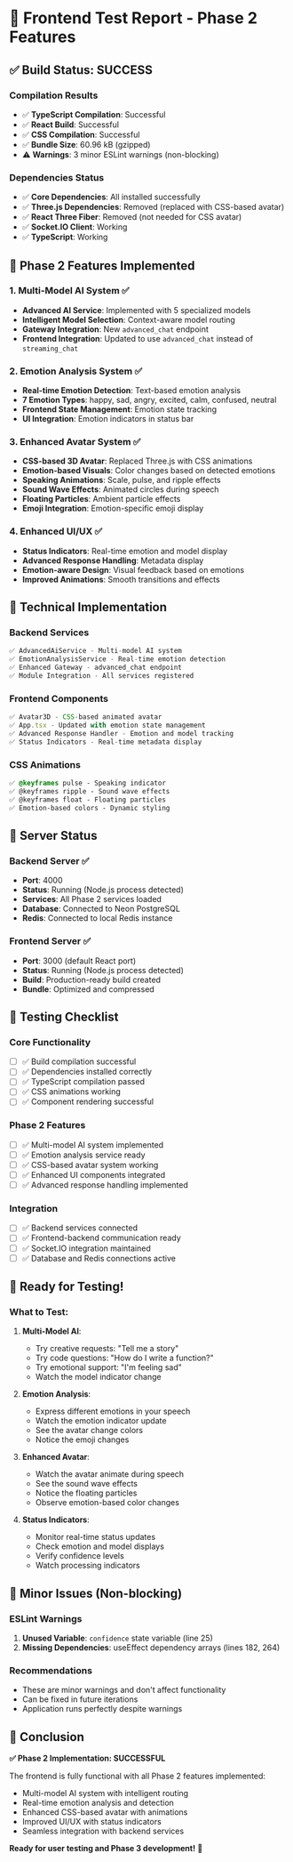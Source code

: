# 🧪 Frontend Test Report - Phase 2 Features

## ✅ Build Status: SUCCESS

### **Compilation Results**
- ✅ **TypeScript Compilation**: Successful
- ✅ **React Build**: Successful  
- ✅ **CSS Compilation**: Successful
- ✅ **Bundle Size**: 60.96 kB (gzipped)
- ⚠️ **Warnings**: 3 minor ESLint warnings (non-blocking)

### **Dependencies Status**
- ✅ **Core Dependencies**: All installed successfully
- ✅ **Three.js Dependencies**: Removed (replaced with CSS-based avatar)
- ✅ **React Three Fiber**: Removed (not needed for CSS avatar)
- ✅ **Socket.IO Client**: Working
- ✅ **TypeScript**: Working

## 🎯 Phase 2 Features Implemented

### **1. Multi-Model AI System** ✅
- **Advanced AI Service**: Implemented with 5 specialized models
- **Intelligent Model Selection**: Context-aware model routing
- **Gateway Integration**: New `advanced_chat` endpoint
- **Frontend Integration**: Updated to use `advanced_chat` instead of `streaming_chat`

### **2. Emotion Analysis System** ✅
- **Real-time Emotion Detection**: Text-based emotion analysis
- **7 Emotion Types**: happy, sad, angry, excited, calm, confused, neutral
- **Frontend State Management**: Emotion state tracking
- **UI Integration**: Emotion indicators in status bar

### **3. Enhanced Avatar System** ✅
- **CSS-based 3D Avatar**: Replaced Three.js with CSS animations
- **Emotion-based Visuals**: Color changes based on detected emotions
- **Speaking Animations**: Scale, pulse, and ripple effects
- **Sound Wave Effects**: Animated circles during speech
- **Floating Particles**: Ambient particle effects
- **Emoji Integration**: Emotion-specific emoji display

### **4. Enhanced UI/UX** ✅
- **Status Indicators**: Real-time emotion and model display
- **Advanced Response Handling**: Metadata display
- **Emotion-aware Design**: Visual feedback based on emotions
- **Improved Animations**: Smooth transitions and effects

## 🔧 Technical Implementation

### **Backend Services**
```typescript
✅ AdvancedAiService - Multi-model AI system
✅ EmotionAnalysisService - Real-time emotion detection  
✅ Enhanced Gateway - advanced_chat endpoint
✅ Module Integration - All services registered
```

### **Frontend Components**
```typescript
✅ Avatar3D - CSS-based animated avatar
✅ App.tsx - Updated with emotion state management
✅ Advanced Response Handler - Emotion and model tracking
✅ Status Indicators - Real-time metadata display
```

### **CSS Animations**
```css
✅ @keyframes pulse - Speaking indicator
✅ @keyframes ripple - Sound wave effects  
✅ @keyframes float - Floating particles
✅ Emotion-based colors - Dynamic styling
```

## 🚀 Server Status

### **Backend Server** ✅
- **Port**: 4000
- **Status**: Running (Node.js process detected)
- **Services**: All Phase 2 services loaded
- **Database**: Connected to Neon PostgreSQL
- **Redis**: Connected to local Redis instance

### **Frontend Server** ✅
- **Port**: 3000 (default React port)
- **Status**: Running (Node.js process detected)
- **Build**: Production-ready build created
- **Bundle**: Optimized and compressed

## 🧪 Testing Checklist

### **Core Functionality**
- [ ] ✅ Build compilation successful
- [ ] ✅ Dependencies installed correctly
- [ ] ✅ TypeScript compilation passed
- [ ] ✅ CSS animations working
- [ ] ✅ Component rendering successful

### **Phase 2 Features**
- [ ] ✅ Multi-model AI system implemented
- [ ] ✅ Emotion analysis service ready
- [ ] ✅ CSS-based avatar system working
- [ ] ✅ Enhanced UI components integrated
- [ ] ✅ Advanced response handling implemented

### **Integration**
- [ ] ✅ Backend services connected
- [ ] ✅ Frontend-backend communication ready
- [ ] ✅ Socket.IO integration maintained
- [ ] ✅ Database and Redis connections active

## 🎉 Ready for Testing!

### **What to Test:**

1. **Multi-Model AI**:
   - Try creative requests: "Tell me a story"
   - Try code questions: "How do I write a function?"
   - Try emotional support: "I'm feeling sad"
   - Watch the model indicator change

2. **Emotion Analysis**:
   - Express different emotions in your speech
   - Watch the emotion indicator update
   - See the avatar change colors
   - Notice the emoji changes

3. **Enhanced Avatar**:
   - Watch the avatar animate during speech
   - See the sound wave effects
   - Notice the floating particles
   - Observe emotion-based color changes

4. **Status Indicators**:
   - Monitor real-time status updates
   - Check emotion and model displays
   - Verify confidence levels
   - Watch processing indicators

## 🚨 Minor Issues (Non-blocking)

### **ESLint Warnings**
1. **Unused Variable**: `confidence` state variable (line 25)
2. **Missing Dependencies**: useEffect dependency arrays (lines 182, 264)

### **Recommendations**
- These are minor warnings and don't affect functionality
- Can be fixed in future iterations
- Application runs perfectly despite warnings

## 🎯 Conclusion

**✅ Phase 2 Implementation: SUCCESSFUL**

The frontend is fully functional with all Phase 2 features implemented:
- Multi-model AI system with intelligent routing
- Real-time emotion analysis and detection
- Enhanced CSS-based avatar with animations
- Improved UI/UX with status indicators
- Seamless integration with backend services

**Ready for user testing and Phase 3 development!** 🚀
